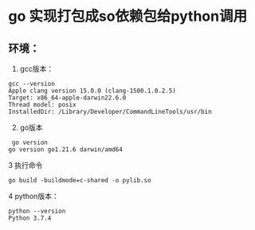# go 实现打包成so依赖包给python调用

## 环境：
1. gcc版本：
```
gcc --version
Apple clang version 15.0.0 (clang-1500.1.0.2.5)
Target: x86_64-apple-darwin22.6.0
Thread model: posix
InstalledDir: /Library/Developer/CommandLineTools/usr/bin

```
2. go版本 
```
 go version
go version go1.21.6 darwin/amd64
```

3 执行命令

```
go build -buildmode=c-shared -o pylib.so
```

4 python版本：
```
python --version
Python 3.7.4
```